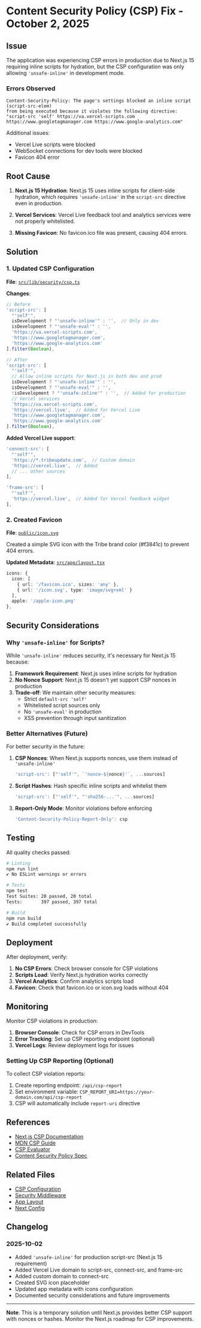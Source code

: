 # Content Security Policy (CSP) Fix - October 2, 2025

## Issue

The application was experiencing CSP errors in production due to Next.js 15 requiring inline scripts for hydration, but the CSP configuration was only allowing `'unsafe-inline'` in development mode.

### Errors Observed

```
Content-Security-Policy: The page's settings blocked an inline script (script-src-elem)
from being executed because it violates the following directive:
"script-src 'self' https://va.vercel-scripts.com https://www.googletagmanager.com https://www.google-analytics.com"
```

Additional issues:
- Vercel Live scripts were blocked
- WebSocket connections for dev tools were blocked
- Favicon 404 error

## Root Cause

1. **Next.js 15 Hydration**: Next.js 15 uses inline scripts for client-side hydration, which requires `'unsafe-inline'` in the `script-src` directive even in production.

2. **Vercel Services**: Vercel Live feedback tool and analytics services were not properly whitelisted.

3. **Missing Favicon**: No favicon.ico file was present, causing 404 errors.

## Solution

### 1. Updated CSP Configuration

**File**: [`src/lib/security/csp.ts`](../src/lib/security/csp.ts)

**Changes**:

```typescript
// Before
'script-src': [
  "'self'",
  isDevelopment ? "'unsafe-inline'" : '',  // Only in dev
  isDevelopment ? "'unsafe-eval'" : '',
  'https://va.vercel-scripts.com',
  'https://www.googletagmanager.com',
  'https://www.google-analytics.com'
].filter(Boolean),

// After
'script-src': [
  "'self'",
  // Allow inline scripts for Next.js in both dev and prod
  isDevelopment ? "'unsafe-inline'" : '',
  isDevelopment ? "'unsafe-eval'" : '',
  !isDevelopment ? "'unsafe-inline'" : '',  // Added for production
  // Vercel services
  'https://va.vercel-scripts.com',
  'https://vercel.live',  // Added for Vercel Live
  'https://www.googletagmanager.com',
  'https://www.google-analytics.com'
].filter(Boolean),
```

**Added Vercel Live support**:

```typescript
'connect-src': [
  "'self'",
  'https://*.tribeupdate.com',  // Custom domain
  'https://vercel.live',  // Added
  // ... other sources
],

'frame-src': [
  "'self'",
  'https://vercel.live',  // Added for Vercel feedback widget
],
```

### 2. Created Favicon

**File**: [`public/icon.svg`](../public/icon.svg)

Created a simple SVG icon with the Tribe brand color (#f3841c) to prevent 404 errors.

**Updated Metadata**: [`src/app/layout.tsx`](../src/app/layout.tsx:15-21)

```typescript
icons: {
  icon: [
    { url: '/favicon.ico', sizes: 'any' },
    { url: '/icon.svg', type: 'image/svg+xml' }
  ],
  apple: '/apple-icon.png'
},
```

## Security Considerations

### Why `'unsafe-inline'` for Scripts?

While `'unsafe-inline'` reduces security, it's necessary for Next.js 15 because:

1. **Framework Requirement**: Next.js uses inline scripts for hydration
2. **No Nonce Support**: Next.js 15 doesn't yet support CSP nonces in production
3. **Trade-off**: We maintain other security measures:
   - Strict `default-src 'self'`
   - Whitelisted script sources only
   - No `'unsafe-eval'` in production
   - XSS prevention through input sanitization

### Better Alternatives (Future)

For better security in the future:

1. **CSP Nonces**: When Next.js supports nonces, use them instead of `'unsafe-inline'`
   ```typescript
   'script-src': ["'self'", `'nonce-${nonce}'`, ...sources]
   ```

2. **Script Hashes**: Hash specific inline scripts and whitelist them
   ```typescript
   'script-src': ["'self'", "'sha256-...'", ...sources]
   ```

3. **Report-Only Mode**: Monitor violations before enforcing
   ```typescript
   'Content-Security-Policy-Report-Only': csp
   ```

## Testing

All quality checks passed:

```bash
# Linting
npm run lint
✔ No ESLint warnings or errors

# Tests
npm test
Test Suites: 20 passed, 20 total
Tests:       397 passed, 397 total

# Build
npm run build
✔ Build completed successfully
```

## Deployment

After deployment, verify:

1. **No CSP Errors**: Check browser console for CSP violations
2. **Scripts Load**: Verify Next.js hydration works correctly
3. **Vercel Analytics**: Confirm analytics scripts load
4. **Favicon**: Check that favicon.ico or icon.svg loads without 404

## Monitoring

Monitor CSP violations in production:

1. **Browser Console**: Check for CSP errors in DevTools
2. **Error Tracking**: Set up CSP reporting endpoint (optional)
3. **Vercel Logs**: Review deployment logs for issues

### Setting Up CSP Reporting (Optional)

To collect CSP violation reports:

1. Create reporting endpoint: `/api/csp-report`
2. Set environment variable: `CSP_REPORT_URI=https://your-domain.com/api/csp-report`
3. CSP will automatically include `report-uri` directive

## References

- [Next.js CSP Documentation](https://nextjs.org/docs/app/building-your-application/configuring/content-security-policy)
- [MDN CSP Guide](https://developer.mozilla.org/en-US/docs/Web/HTTP/CSP)
- [CSP Evaluator](https://csp-evaluator.withgoogle.com/)
- [Content Security Policy Spec](https://www.w3.org/TR/CSP/)

## Related Files

- [CSP Configuration](../src/lib/security/csp.ts)
- [Security Middleware](../src/middleware.ts)
- [App Layout](../src/app/layout.tsx)
- [Next Config](../next.config.js)

## Changelog

### 2025-10-02
- Added `'unsafe-inline'` for production script-src (Next.js 15 requirement)
- Added Vercel Live domain to script-src, connect-src, and frame-src
- Added custom domain to connect-src
- Created SVG icon placeholder
- Updated app metadata with icons configuration
- Documented security considerations and future improvements

---

**Note**: This is a temporary solution until Next.js provides better CSP support with nonces or hashes. Monitor the Next.js roadmap for CSP improvements.
